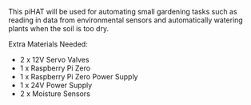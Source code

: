 This piHAT will be used for automating small gardening tasks such as reading in data from environmental sensors and automatically watering plants when the soil is too dry.

Extra Materials Needed:
- 2 x 12V Servo Valves 
- 1 x Raspberry Pi Zero
- 1 x Raspberry Pi Zero Power Supply 
- 1 x 24V Power Supply 
- 2 x Moisture Sensors 
